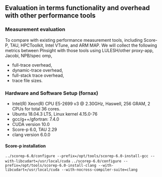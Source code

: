 ## Evaluation in terms functionality and overhead with other performance tools

### Measurement evaluation
To compare with existing performance measurement tools, including Score-P, TAU, HPCToolkit, Intel VTune, and ARM MAP. 
We will collect the following metrics between PInsight with those tools using LULESH/other proxy-app, Jacobi, NPB/spec omp, 
 * full-trace overhead, 
 * dynamic-trace overhead, 
 * full-stack trace overhead, 
 * trace file sizes. 

### Hardware and Software Setup (fornax)
 * Intel(R) Xeon(R) CPU E5-2699 v3 @ 2.30GHz, Haswell, 256 GRAM, 2 CPUs for total 36 cores. 
 * Ubuntu 18.04.3 LTS, Linux kernel 4.15.0-76
 * gcc/g++/gfortran: 7.4.0
 * CUDA version 10.0
 * Score-p 6.0, TAU 2.29
 * clang version 6.0.0
 
#### Score-p installation
`../scorep-6.0/configure --prefix=/opt/tools/scorep-6.0-install-gcc --with-libcudart=/usr/local/cuda`
`../scorep-6.0/configure --prefix=/opt/tools/scorep-6.0-install-clang --with-libcudart=/usr/local/cuda --with-nocross-compiler-suite=clang`
